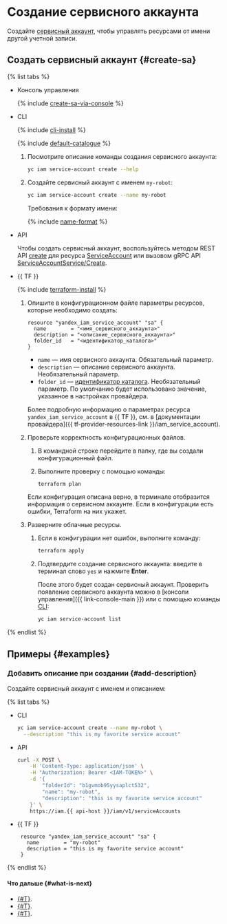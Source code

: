 # Создание сервисного аккаунта

Создайте [сервисный аккаунт](../../concepts/users/service-accounts.md), чтобы управлять ресурсами от имени другой учетной записи.

## Создать сервисный аккаунт {#create-sa}

{% list tabs %}

- Консоль управления

  {% include [create-sa-via-console](../../../_includes/iam/create-sa-via-console.md) %}

- CLI

  {% include [cli-install](../../../_includes/cli-install.md) %}

  {% include [default-catalogue](../../../_includes/default-catalogue.md) %}

  1. Посмотрите описание команды создания сервисного аккаунта:

      ```bash
      yc iam service-account create --help
      ```

  1. Создайте сервисный аккаунт с именем `my-robot`:

      ```bash
      yc iam service-account create --name my-robot
      ```

      Требования к формату имени:

      {% include [name-format](../../../_includes/name-format.md) %}

- API

  Чтобы создать сервисный аккаунт, воспользуйтесь методом REST API [create](../../api-ref/ServiceAccount/create.md) для ресурса [ServiceAccount](../../api-ref/ServiceAccount/index.md) или вызовом gRPC API [ServiceAccountService/Create](../../api-ref/grpc/service_account_service.md#Create).

- {{ TF }}

  {% include [terraform-install](../../../_includes/terraform-install.md) %}

  1. Опишите в конфигурационном файле параметры ресурсов, которые необходимо создать:
    
     ```hcl
     resource "yandex_iam_service_account" "sa" {
       name        = "<имя_сервисного_аккаунта>"
       description = "<описание_сервисного_аккаунта>"
       folder_id   = "<идентификатор_каталога>"
     }
     ```

     * `name` — имя сервисного аккаунта. Обязательный параметр.
     * `description` — описание сервисного аккаунта. Необязательный параметр.
     * `folder_id` — [идентификатор каталога](../../../resource-manager/operations/folder/get-id.md). Необязательный параметр. По умолчанию будет использовано значение, указанное в настройках провайдера.

     Более подробную информацию о параметрах ресурса `yandex_iam_service_account` в {{ TF }}, см. в [документации провайдера]({{ tf-provider-resources-link }}/iam_service_account).
    
  1. Проверьте корректность конфигурационных файлов.

     1. В командной строке перейдите в папку, где вы создали конфигурационный файл.
     1. Выполните проверку с помощью команды:

        ```bash
        terraform plan
        ```

     Если конфигурация описана верно, в терминале отобразится информация о сервисном аккаунте. Если в конфигурации есть ошибки, Terraform на них укажет. 

  1. Разверните облачные ресурсы.

     1. Если в конфигурации нет ошибок, выполните команду:

        ```bash
        terraform apply
        ```

     1. Подтвердите создание сервисного аккаунта: введите в терминал слово `yes` и нажмите **Enter**.

        После этого будет создан сервисный аккаунт. Проверить появление сервисного аккаунта можно в [консоли управления]({{ link-console-main }}) или с помощью команды [CLI](../../../cli/quickstart.md):
        
        ```bash
        yc iam service-account list
        ```

{% endlist %}


## Примеры {#examples}

### Добавить описание при создании {#add-description}

Создайте сервисный аккаунт с именем и описанием:

{% list tabs %}

- CLI

  ```bash
  yc iam service-account create --name my-robot \
    --description "this is my favorite service account"
  ```

- API

  ```bash
  curl -X POST \
      -H 'Content-Type: application/json' \
      -H "Authorization: Bearer <IAM-TOKEN>" \
      -d '{
          "folderId": "b1gvmob95yysaplct532",
          "name": "my-robot",
          "description": "this is my favorite service account"
      }' \
      https://iam.{{ api-host }}/iam/v1/serviceAccounts
  ```

- {{ TF }}

  ```hcl
   resource "yandex_iam_service_account" "sa" {
     name        = "my-robot"
     description = "this is my favorite service account"
   }
  ```

{% endlist %}

#### Что дальше {#what-is-next}

* [{#T}](assign-role-for-sa.md).
* [{#T}](create-access-key.md).
* [{#T}](set-access-bindings.md).
